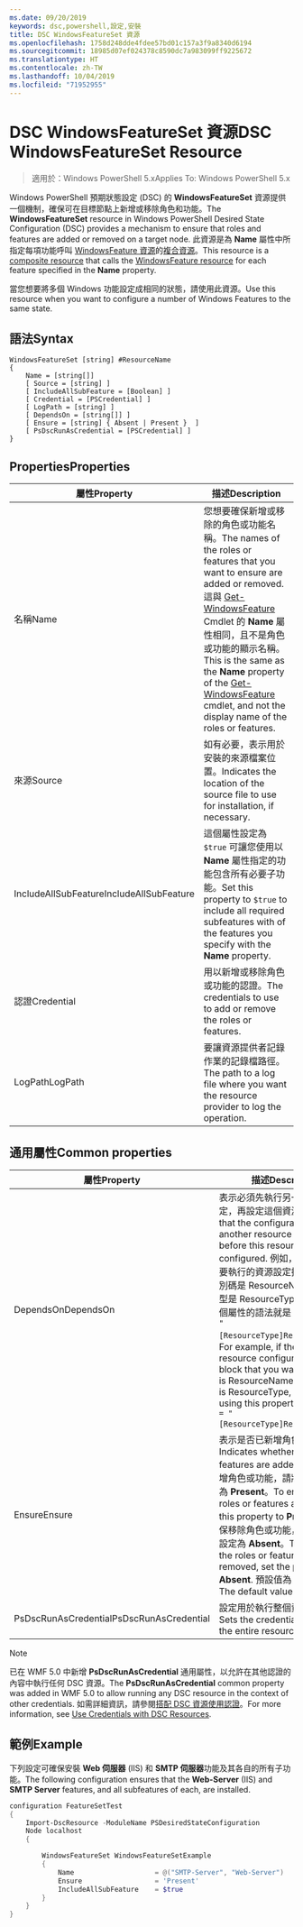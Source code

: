 ```yaml
---
ms.date: 09/20/2019
keywords: dsc,powershell,設定,安裝
title: DSC WindowsFeatureSet 資源
ms.openlocfilehash: 1758d248dde4fdee57bd01c157a3f9a8340d6194
ms.sourcegitcommit: 18985d07ef024378c8590dc7a983099ff9225672
ms.translationtype: HT
ms.contentlocale: zh-TW
ms.lasthandoff: 10/04/2019
ms.locfileid: "71952955"
---
```

# <a name="dsc-windowsfeatureset-resource"></a><span data-ttu-id="1b367-103">DSC WindowsFeatureSet 資源</span><span class="sxs-lookup"><span data-stu-id="1b367-103">DSC WindowsFeatureSet Resource</span></span>

> <span data-ttu-id="1b367-104">適用於：Windows PowerShell 5.x</span><span class="sxs-lookup"><span data-stu-id="1b367-104">Applies To: Windows PowerShell 5.x</span></span>

<span data-ttu-id="1b367-105">Windows PowerShell 預期狀態設定 (DSC) 的 **WindowsFeatureSet** 資源提供一個機制，確保可在目標節點上新增或移除角色和功能。</span><span class="sxs-lookup"><span data-stu-id="1b367-105">The **WindowsFeatureSet** resource in Windows PowerShell Desired State Configuration (DSC) provides a mechanism to ensure that roles and features are added or removed on a target node.</span></span> <span data-ttu-id="1b367-106">此資源是為 **Name** 屬性中所指定每項功能呼叫 [WindowsFeature 資源](windowsfeatureResource.md)的[複合資源](../../../resources/authoringResourceComposite.md)。</span><span class="sxs-lookup"><span data-stu-id="1b367-106">This resource is a [composite resource](../../../resources/authoringResourceComposite.md) that calls the [WindowsFeature resource](windowsfeatureResource.md) for each feature specified in the **Name** property.</span></span>

<span data-ttu-id="1b367-107">當您想要將多個 Windows 功能設定成相同的狀態，請使用此資源。</span><span class="sxs-lookup"><span data-stu-id="1b367-107">Use this resource when you want to configure a number of Windows Features to the same state.</span></span>

## <a name="syntax"></a><span data-ttu-id="1b367-108">語法</span><span class="sxs-lookup"><span data-stu-id="1b367-108">Syntax</span></span>

```Syntax
WindowsFeatureSet [string] #ResourceName
{
    Name = [string[]]
    [ Source = [string] ]
    [ IncludeAllSubFeature = [Boolean] ]
    [ Credential = [PSCredential] ]
    [ LogPath = [string] ]
    [ DependsOn = [string[]] ]
    [ Ensure = [string] { Absent | Present }  ]
    [ PsDscRunAsCredential = [PSCredential] ]
}
```

## <a name="properties"></a><span data-ttu-id="1b367-109">Properties</span><span class="sxs-lookup"><span data-stu-id="1b367-109">Properties</span></span>

|  <span data-ttu-id="1b367-110">屬性</span><span class="sxs-lookup"><span data-stu-id="1b367-110">Property</span></span>  |  <span data-ttu-id="1b367-111">描述</span><span class="sxs-lookup"><span data-stu-id="1b367-111">Description</span></span>   |
|---|---|
|<span data-ttu-id="1b367-112">名稱</span><span class="sxs-lookup"><span data-stu-id="1b367-112">Name</span></span> |<span data-ttu-id="1b367-113">您想要確保新增或移除的角色或功能名稱。</span><span class="sxs-lookup"><span data-stu-id="1b367-113">The names of the roles or features that you want to ensure are added or removed.</span></span> <span data-ttu-id="1b367-114">這與 [Get-WindowsFeature](/powershell/module/servermanager/get-windowsfeature?view=winserver2012r2-ps) Cmdlet 的 **Name** 屬性相同，且不是角色或功能的顯示名稱。</span><span class="sxs-lookup"><span data-stu-id="1b367-114">This is the same as the **Name** property of the [Get-WindowsFeature](/powershell/module/servermanager/get-windowsfeature?view=winserver2012r2-ps) cmdlet, and not the display name of the roles or features.</span></span> |
|<span data-ttu-id="1b367-115">來源</span><span class="sxs-lookup"><span data-stu-id="1b367-115">Source</span></span> |<span data-ttu-id="1b367-116">如有必要，表示用於安裝的來源檔案位置。</span><span class="sxs-lookup"><span data-stu-id="1b367-116">Indicates the location of the source file to use for installation, if necessary.</span></span> |
|<span data-ttu-id="1b367-117">IncludeAllSubFeature</span><span class="sxs-lookup"><span data-stu-id="1b367-117">IncludeAllSubFeature</span></span> |<span data-ttu-id="1b367-118">這個屬性設定為 `$true` 可讓您使用以 **Name** 屬性指定的功能包含所有必要子功能。</span><span class="sxs-lookup"><span data-stu-id="1b367-118">Set this property to `$true` to include all required subfeatures with of the features you specify with the **Name** property.</span></span> |
|<span data-ttu-id="1b367-119">認證</span><span class="sxs-lookup"><span data-stu-id="1b367-119">Credential</span></span> |<span data-ttu-id="1b367-120">用以新增或移除角色或功能的認證。</span><span class="sxs-lookup"><span data-stu-id="1b367-120">The credentials to use to add or remove the roles or features.</span></span> |
|<span data-ttu-id="1b367-121">LogPath</span><span class="sxs-lookup"><span data-stu-id="1b367-121">LogPath</span></span> |<span data-ttu-id="1b367-122">要讓資源提供者記錄作業的記錄檔路徑。</span><span class="sxs-lookup"><span data-stu-id="1b367-122">The path to a log file where you want the resource provider to log the operation.</span></span> |

## <a name="common-properties"></a><span data-ttu-id="1b367-123">通用屬性</span><span class="sxs-lookup"><span data-stu-id="1b367-123">Common properties</span></span>

|<span data-ttu-id="1b367-124">屬性</span><span class="sxs-lookup"><span data-stu-id="1b367-124">Property</span></span> |<span data-ttu-id="1b367-125">描述</span><span class="sxs-lookup"><span data-stu-id="1b367-125">Description</span></span> |
|---|---|
|<span data-ttu-id="1b367-126">DependsOn</span><span class="sxs-lookup"><span data-stu-id="1b367-126">DependsOn</span></span> |<span data-ttu-id="1b367-127">表示必須先執行另一個資源的設定，再設定這個資源。</span><span class="sxs-lookup"><span data-stu-id="1b367-127">Indicates that the configuration of another resource must run before this resource is configured.</span></span> <span data-ttu-id="1b367-128">例如，如果第一個想要執行的資源設定指令碼區塊識別碼是 ResourceName，而其類型是 ResourceType，則使用這個屬性的語法就是 `DependsOn = "[ResourceType]ResourceName"`。</span><span class="sxs-lookup"><span data-stu-id="1b367-128">For example, if the ID of the resource configuration script block that you want to run first is ResourceName and its type is ResourceType, the syntax for using this property is `DependsOn = "[ResourceType]ResourceName"`.</span></span> |
|<span data-ttu-id="1b367-129">Ensure</span><span class="sxs-lookup"><span data-stu-id="1b367-129">Ensure</span></span> |<span data-ttu-id="1b367-130">表示是否已新增角色或功能。</span><span class="sxs-lookup"><span data-stu-id="1b367-130">Indicates whether the roles or features are added.</span></span> <span data-ttu-id="1b367-131">若要確保新增角色或功能，請將此屬性設定為 **Present**。</span><span class="sxs-lookup"><span data-stu-id="1b367-131">To ensure that the roles or features are added, set this property to **Present**.</span></span> <span data-ttu-id="1b367-132">若要確保移除角色或功能，請將此屬性設定為 **Absent**。</span><span class="sxs-lookup"><span data-stu-id="1b367-132">To ensure that the roles or features are removed, set the property to **Absent**.</span></span> <span data-ttu-id="1b367-133">預設值為 **Present**。</span><span class="sxs-lookup"><span data-stu-id="1b367-133">The default value is **Present**.</span></span> |
|<span data-ttu-id="1b367-134">PsDscRunAsCredential</span><span class="sxs-lookup"><span data-stu-id="1b367-134">PsDscRunAsCredential</span></span> |<span data-ttu-id="1b367-135">設定用於執行整個資源的認證。</span><span class="sxs-lookup"><span data-stu-id="1b367-135">Sets the credential for running the entire resource as.</span></span> |

> [!NOTE]
> <span data-ttu-id="1b367-136">已在 WMF 5.0 中新增 **PsDscRunAsCredential** 通用屬性，以允許在其他認證的內容中執行任何 DSC 資源。</span><span class="sxs-lookup"><span data-stu-id="1b367-136">The **PsDscRunAsCredential** common property was added in WMF 5.0 to allow running any DSC resource in the context of other credentials.</span></span> <span data-ttu-id="1b367-137">如需詳細資訊，請參閱[搭配 DSC 資源使用認證](../../../configurations/runasuser.md)。</span><span class="sxs-lookup"><span data-stu-id="1b367-137">For more information, see [Use Credentials with DSC Resources](../../../configurations/runasuser.md).</span></span>

## <a name="example"></a><span data-ttu-id="1b367-138">範例</span><span class="sxs-lookup"><span data-stu-id="1b367-138">Example</span></span>

<span data-ttu-id="1b367-139">下列設定可確保安裝 **Web 伺服器** (IIS) 和 **SMTP 伺服器**功能及其各自的所有子功能。</span><span class="sxs-lookup"><span data-stu-id="1b367-139">The following configuration ensures that the **Web-Server** (IIS) and **SMTP Server** features, and all subfeatures of each, are installed.</span></span>

```powershell
configuration FeatureSetTest
{
    Import-DscResource -ModuleName PSDesiredStateConfiguration
    Node localhost
    {

        WindowsFeatureSet WindowsFeatureSetExample
        {
            Name                    = @("SMTP-Server", "Web-Server")
            Ensure                  = 'Present'
            IncludeAllSubFeature    = $true
        }
    }
}
```